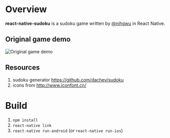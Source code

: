 # Overview

**react-native-sudoku** is a sudoku game written by [@nihgwu](https://github.com/nihgwu) in React Native.


## Original game demo

![Original game demo](./resource/demo.gif)


## Resources

1. sudoku generator https://github.com/dachev/sudoku
2. icons from http://www.iconfont.cn/ 


# Build

1. `npm install`
2. `react-native link`
3. `react-native run-android` (or `react-native run-ios`)
